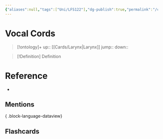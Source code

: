 ```yaml
---
{"aliases":null,"tags":["Uni/LFS122"],"dg-publish":true,"permalink":"/cards/vocal-cords/","dgPassFrontmatter":true}
---
```


# Vocal Cords

> [!ontology]+
> up:: [[Cards/Larynx\|Larynx]]
> jump:: 
> down:: 

> [!Definition] Definition

# Reference

- 

## Mentions


{ .block-language-dataview}

## Flashcards